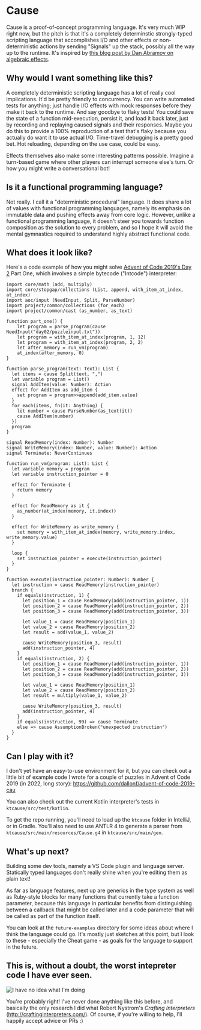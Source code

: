 # Cause

Cause is a proof-of-concept programming language. It's very much WIP right now, but the pitch is that it's a completely determinstic strongly-typed scripting language that accomplishes I/O and other effects or non-deterministic actions by sending "Signals" up the stack, possibly all the way up to the runtime. It's inspired by [this blog post by Dan Abramov on algebraic effects](https://overreacted.io/algebraic-effects-for-the-rest-of-us/).

## Why would I want something like this?

A completely deterministic scripting language has a lot of really cool implications. It'd be pretty friendly to concurrency. You can write automated tests for anything; just handle I/O effects with mock responses before they make it back to the runtime. And say goodbye to flaky tests! You could save the state of a function mid-execution, persist it, and load it back later, just by recording and replaying caused signals and their responses. Maybe you do this to provide a 100% reproduction of a test that's flaky because you actually do want it to use actual I/O. Time-travel debugging is a pretty good bet. Hot reloading, depending on the use case, could be easy.

Effects themselves also make some interesting patterns possible. Imagine a turn-based game where other players can interrupt someone else's turn. Or how you might write a conversational bot!

## Is it a functional programming language?

Not really. I call it a "deterministic procedural" language. It does share a lot of values with functional programming languages, namely its emphasis on immutable data and pushing effects away from core logic. However, unlike a functional programming language, it doesn't steer you towards function composition as the solution to every problem, and so I hope it will avoid the mental gymnastics required to understand highly abstract functional code.

## What does it look like?

Here's a code example of how you might solve [Advent of Code 2019's Day 2](https://adventofcode.com/2019/day/2) Part One, which involves a simple bytecode ("Intcode") interpreter:

```
import core/math (add, multiply)
import core/stopgap/collections (List, append, with_item_at_index, at_index)
import aoc/input (NeedInput, Split, ParseNumber)
import project/common/collections (for_each)
import project/common/cast (as_number, as_text)

function part_one() {
    let program = parse_program(cause NeedInput("day02/puzzleinput.txt"))
    let program = with_item_at_index(program, 1, 12)
    let program = with_item_at_index(program, 2, 2)
    let after_memory = run_vm(program)
    at_index(after_memory, 0)
}

function parse_program(text: Text): List {
  let items = cause Split(text, ",")
  let variable program = List()
  signal AddItem(value: Number): Action
  effect for AddItem as add_item {
    set program = program>>append(add_item.value)
  }
  for_each(items, fn(it: Anything) {
    let number = cause ParseNumber(as_text(it))
    cause AddItem(number)
  })
  program
}

signal ReadMemory(index: Number): Number
signal WriteMemory(index: Number, value: Number): Action
signal Terminate: NeverContinues

function run_vm(program: List): List {
  let variable memory = program
  let variable instruction_pointer = 0

  effect for Terminate {
    return memory
  }
  
  effect for ReadMemory as it {
    as_number(at_index(memory, it.index))
  }

  effect for WriteMemory as write_memory {
    set memory = with_item_at_index(memory, write_memory.index, write_memory.value)
  }

  loop {
    set instruction_pointer = execute(instruction_pointer)
  }
}

function execute(instruction_pointer: Number): Number {
  let instruction = cause ReadMemory(instruction_pointer)
  branch {
    if equals(instruction, 1) {
      let position_1 = cause ReadMemory(add(instruction_pointer, 1))
      let position_2 = cause ReadMemory(add(instruction_pointer, 2))
      let position_3 = cause ReadMemory(add(instruction_pointer, 3))

      let value_1 = cause ReadMemory(position_1)
      let value_2 = cause ReadMemory(position_2)
      let result = add(value_1, value_2)

      cause WriteMemory(position_3, result)
      add(instruction_pointer, 4)
    }
    if equals(instruction, 2) {
      let position_1 = cause ReadMemory(add(instruction_pointer, 1))
      let position_2 = cause ReadMemory(add(instruction_pointer, 2))
      let position_3 = cause ReadMemory(add(instruction_pointer, 3))

      let value_1 = cause ReadMemory(position_1)
      let value_2 = cause ReadMemory(position_2)
      let result = multiply(value_1, value_2)
      
      cause WriteMemory(position_3, result)
      add(instruction_pointer, 4)
    }
    if equals(instruction, 99) => cause Terminate
    else => cause AssumptionBroken("unexpected instruction")
  }
}
```

## Can I play with it?

I don't yet have an easy-to-use environment for it, but you can check out a little bit of example code I wrote for a couple of puzzles in Advent of Code 2019 (in 2022, long story): https://github.com/dallonf/advent-of-code-2019-cau

You can also check out the current Kotlin interpreter's tests in `ktcause/src/test/kotlin`.

To get the repo running, you'll need to load up the `ktcause` folder in IntelliJ, or in Gradle. You'll also need to use ANTLR 4 to generate a parser from `ktcause/src/main/resources/Cause.g4` in `ktcause/src/main/gen`.

## What's up next?

Building some dev tools, namely a VS Code plugin and language server. Statically typed languages don't really shine when you're editing them as plain text!

As far as language features, next up are generics in the type system as well as Ruby-style blocks for many functions that currently take a function parameter, because this language in particular benefits from distinguishing between a callback that might be called later and a code parameter that will be called as part of the function itself.

You can look at the `future-examples` directory for some ideas about where I think the language could go. It's mostly just sketches at this point, but I look to these - especially the Cheat game - as goals for the language to support in the future.

## This is, without a doubt, the worst intepreter code I have ever seen.

![I have no idea what I'm doing](https://media.giphy.com/media/xDQ3Oql1BN54c/giphy.gif)

You're probably right! I've never done anything like this before, and basically the only research I did what Robert Nystrom's _Crafting Interpreters_ (http://craftinginterpreters.com/). Of course, if you're willing to help, I'll happily accept advice or PRs :)